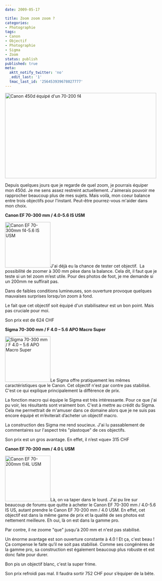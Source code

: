```yaml
---
date: 2009-05-17

title: Zoom zoom zoom ?
categories:
- Photographie
tags:
- Canon
- Objectif
- Photographie
- Sigma
- Zoom
status: publish
published: true
meta:
  aktt_notify_twitter: 'no'
  _edit_last: '1'
  tmac_last_id: '256453939678027777'
---
```

<img class="alignnone size-full wp-image-1209" title="Canon 450d équipé d'un 70-200 f4" src="https://dlgjp9x71cipk.cloudfront.net/2009/05/450d70200.png" alt="Canon 450d équipé d'un 70-200 f4" width="500" height="281" />

Depuis quelques jours que je regarde de quel zoom, je pourrais équiper mon 450d. Je me sens assez restreint actuellement. J'aimerais pouvoir me rapprocher beaucoup plus de mes sujets. Mais voilà, mon coeur balance entre trois objectifs pour l'instant. Peut-être pourrez-vous m'aider dans mon choix.

<!--more-->

<strong>Canon EF 70-300 mm / 4.0-5.6 IS USM</strong>

<a href="https://dlgjp9x71cipk.cloudfront.net/2009/05/ef-70-300mm-w200_tcm109-306154.jpg"><img class="alignright size-thumbnail wp-image-1208" title="Canon EF 70-300mm f4-5.6 IS USM" src="https://dlgjp9x71cipk.cloudfront.net/2009/05/ef-70-300mm-w200_tcm109-306154-150x150.jpg" alt="Canon EF 70-300mm f4-5.6 IS USM" width="150" height="150" /></a>J'ai déjà eu la chance de tester cet objectif.  La possibilité de zoomer à 300 mm pèse dans la balance. Cela dit, il faut que je teste si un tel zoom m’est utile. Pour des photos de foot, je me demande si un 200mm ne suffirait pas.

Dans de faibles conditions lumineuses, son ouverture provoque quelques mauvaises surprises lorsqu’on zoom à fond.

Le fait que cet objectif soit équipé d'un stabilisateur est un bon point. Mais pas cruciale pour moi.

Son prix est de 624 CHF

<strong>Sigma 70-300 mm / F 4.0 – 5.6 APO Macro Super</strong>

<a href="https://dlgjp9x71cipk.cloudfront.net/2009/05/sig470jpg.jpeg"><img class="alignright size-thumbnail wp-image-1205" title="Sigma 70-300 mm / F 4.0 – 5.6 APO Macro Super " src="https://dlgjp9x71cipk.cloudfront.net/2009/05/sig470jpg-150x150.jpg" alt="Sigma 70-300 mm / F 4.0 – 5.6 APO Macro Super " width="150" height="150" /></a>Le Sigma offre pratiquement les mêmes caractéristiques que le Canon. Cet objectif n'est par contre pas stabilisé. C'est ce qui explique principalement la différence de prix.

La fonction macro qui équipe le Sigma est très intéressante. Pour ce que j'ai pu voir, les résultants sont vraiment bon. C'est à mettre au crédit du Sigma. Cela me permettrait de m'amuser dans ce domaine alors que je ne suis pas encore équipé et m’éviterait d’acheter un objectif macro.

La construction des Sigma me rend soucieux. J'ai lu passablement de commentaires sur l'aspect très "plastoque" de ces objectifs.

Son prix est un gros avantage. En effet, il n’est «que» 315 CHF

<strong>Canon EF 70-200 mm / 4.0 L USM</strong>

<a href="https://dlgjp9x71cipk.cloudfront.net/2009/05/canon70200.jpg"><img class="alignright size-thumbnail wp-image-1207" title="Canon EF 70-200mm f/4L USM" src="https://dlgjp9x71cipk.cloudfront.net/2009/05/canon70200-150x150.jpg" alt="Canon EF 70-200mm f/4L USM" width="150" height="150" /></a>Là, on va taper dans le lourd. J'ai pu lire sur beaucoup de forums que quitte à acheter le Canon EF 70-300 mm / 4.0-5.6 IS US, autant prendre le Canon EF 70-200 mm / 4.0 USM. En effet, cet objectif est dans la même game de prix et la qualité de ses photos est nettement meilleure. Eh oui, là on est dans la gamme pro.

Par contre, il ne zoome "que" jusqu'à 200 mm et n'est pas stabilisé.

Un énorme avantage est son ouverture constante à 4.0 ! Et ça, c'est beau ! Ça compense le faite qu’il ne soit pas stabilisé.
Comme ses congénères de la gamme pro, sa construction est également beaucoup plus robuste et est donc faite pour durer.

Bon pis un objectif blanc, c'est la super frime.

Son prix refroidi pas mal. Il faudra sortir 752 CHF pour s’équiper de la bête.

